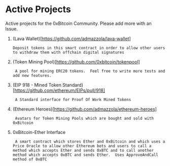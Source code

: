 # Active Projects

Active projects for the 0xBitcoin Community. Please add more with an Issue.

1.  (Lava Wallet)[https://github.com/admazzola/lava-wallet]
  
        Deposit tokens in this smart contract in order to allow other users to withdraw them with offchain digital signatures

2. (Token Mining Pool)[https://github.com/0xbitcoin/tokenpool]

        A pool for mining ERC20 tokens.  Feel free to write more tests and add new features.

3. (EIP 918 - Mined Token Standard)[https://github.com/ethereum/EIPs/pull/918]

        A Standard interface for Proof Of Work Mined Tokens

4. (Ethereum Heroes)[https://github.com/admazzola/ethereum-heroes]

        Avatars for Token Mining Pools which are bought and sold with 0xBitcoin 
        
5. 0xBitcoin-Ether Interface 

        A smart contract which stores Ether and 0xBitcoin and which uses a Price Oracle to allow other Ethereum bots and users to call a method which accepts Ether and sends 0xBTC and to call another method which accepts 0xBTC and sends Ether.  Uses ApproveAndCall method of 0xBTC
